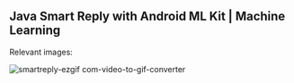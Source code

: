 ## Java Smart Reply with Android ML Kit | Machine Learning 


Relevant images:

![smartreply-ezgif com-video-to-gif-converter](https://github.com/rohitbalage/smart_reply_machine_learning_app_android_ml_kit/assets/35831574/38446ecc-78fc-445a-81ef-137ec4ca32cf)
